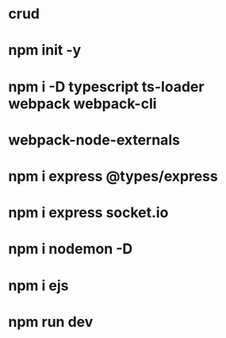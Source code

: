 # crud
####
# npm init -y
# npm i -D typescript ts-loader webpack webpack-cli
#	webpack-node-externals
# npm i express @types/express
# npm i express socket.io
# npm i nodemon -D
# npm i ejs
# npm run dev
